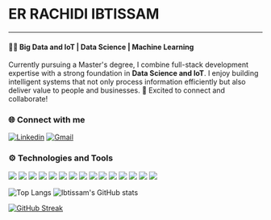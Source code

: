 # ER RACHIDI IBTISSAM 

---




#### 🧑‍💻 Big Data and IoT | Data Science | Machine Learning  

Currently pursuing a Master's degree, I combine full-stack development expertise with a strong foundation in **Data Science and IoT**. I enjoy building intelligent systems that not only process information efficiently but also deliver value to people and businesses.
🚀 Excited to connect and collaborate!  


### 🌐 Connect with me  

[![Linkedin](https://img.shields.io/badge/LinkedIn-blue?style=for-the-badge&logo=linkedin&logoColor=white)](https://ma.linkedin.com/in/ibtissam-er-rachidi-44a257255)  [![Gmail](https://img.shields.io/badge/Gmail-D14836?style=for-the-badge&logo=gmail&logoColor=white)](mailto:ibtissamerrachidi810@gmail.com)  


### ⚙️ Technologies and Tools  

<p>
  <img src="https://img.shields.io/badge/Python-FFD43B?style=for-the-badge&logo=python&logoColor=blue" />
  <img src="https://img.shields.io/badge/Jupyter-F37626?style=for-the-badge&logo=jupyter&logoColor=white" />
  <img src="https://img.shields.io/badge/Java-ED8B00?style=for-the-badge&logo=java&logoColor=white" />
  <img src="https://img.shields.io/badge/Spring-6DB33F?style=for-the-badge&logo=spring&logoColor=white" />
  <img src="https://img.shields.io/badge/JavaScript-F7DF1E?style=for-the-badge&logo=javascript&logoColor=black" />
  <img src="https://img.shields.io/badge/React-61DAFB?style=for-the-badge&logo=react&logoColor=black" />
  <img src="https://img.shields.io/badge/Redis-DC382D?style=for-the-badge&logo=redis&logoColor=white" />
  <img src="https://img.shields.io/badge/VS%20Code-0078d7?style=for-the-badge&logo=visual-studio-code&logoColor=white" />
  <img src="https://img.shields.io/badge/IntelliJIDEA-000000?style=for-the-badge&logo=intellij-idea&logoColor=white" />
  <img src="https://img.shields.io/badge/CSS3-1572B6?style=for-the-badge&logo=css3&logoColor=white" />
  <img src="https://img.shields.io/badge/HTML5-E34F26?style=for-the-badge&logo=html5&logoColor=white" />
  <img src="https://img.shields.io/badge/Firebase-FFCA28?style=for-the-badge&logo=firebase&logoColor=black" />
  <img src="https://img.shields.io/badge/MySQL-005C84?style=for-the-badge&logo=mysql&logoColor=white" />
  <img src="https://img.shields.io/badge/Node.js-43853D?style=for-the-badge&logo=node.js&logoColor=white" />
  <img src="https://img.shields.io/badge/Git-F05032?style=for-the-badge&logo=git&logoColor=white" />
</p>


![Top Langs](https://github-readme-stats.vercel.app/api/top-langs/?username=IbtissamErrachidi&layout=compact&theme=default) ![Ibtissam's GitHub stats](https://github-readme-stats.vercel.app/api?username=IbtissamErrachidi&show_icons=true&theme=default)

[![GitHub Streak](https://streak-stats.demolab.com?user=IbtissamErrachidi&theme=orange&hide_border=true)](https://git.io/streak-stats)







